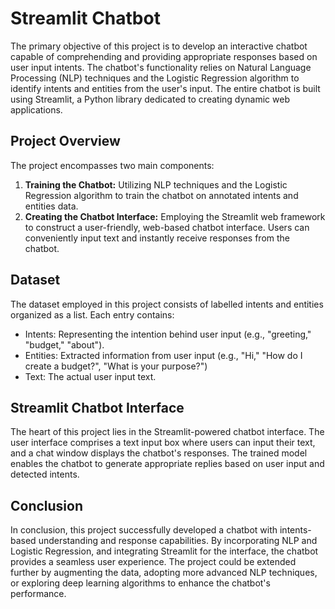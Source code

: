 # Streamlit Chatbot

The primary objective of this project is to develop an interactive chatbot capable of comprehending and providing appropriate responses based on user input intents. The chatbot's functionality relies on Natural Language Processing (NLP) techniques and the Logistic Regression algorithm to identify intents and entities from the user's input. The entire chatbot is built using Streamlit, a Python library dedicated to creating dynamic web applications.

## Project Overview
The project encompasses two main components:
1. **Training the Chatbot:** Utilizing NLP techniques and the Logistic Regression algorithm to train the chatbot on annotated intents and entities data.
2. **Creating the Chatbot Interface:** Employing the Streamlit web framework to construct a user-friendly, web-based chatbot interface. Users can conveniently input text and instantly receive responses from the chatbot.

## Dataset
The dataset employed in this project consists of labelled intents and entities organized as a list. Each entry contains:
- Intents: Representing the intention behind user input (e.g., "greeting," "budget," "about").
- Entities: Extracted information from user input (e.g., "Hi," "How do I create a budget?", "What is your purpose?")
- Text: The actual user input text.

## Streamlit Chatbot Interface
The heart of this project lies in the Streamlit-powered chatbot interface. The user interface comprises a text input box where users can input their text, and a chat window displays the chatbot's responses. The trained model enables the chatbot to generate appropriate replies based on user input and detected intents.

## Conclusion
In conclusion, this project successfully developed a chatbot with intents-based understanding and response capabilities. By incorporating NLP and Logistic Regression, and integrating Streamlit for the interface, the chatbot provides a seamless user experience. The project could be extended further by augmenting the data, adopting more advanced NLP techniques, or exploring deep learning algorithms to enhance the chatbot's performance.
